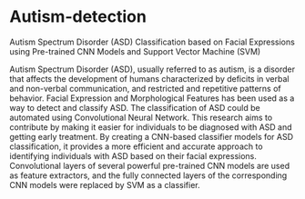 # Autism-detection
Autism Spectrum Disorder (ASD) Classification based on Facial Expressions using Pre-trained CNN Models and Support Vector Machine (SVM)

Autism Spectrum Disorder (ASD), usually referred to as autism, is a disorder that affects the development of humans characterized by deficits in verbal and non-verbal communication, and restricted and repetitive patterns of behavior. Facial Expression and Morphological Features has been used as a way to detect and classify ASD. The classification of ASD could be automated using Convolutional Neural Network. This research aims to contribute by making it easier for individuals to be diagnosed with ASD and getting early treatment. By creating a CNN-based classifier models for ASD classification, it provides a more efficient and accurate approach to identifying individuals with ASD based on their facial expressions. Convolutional layers of several powerful pre-trained CNN models are used as feature extractors, and the fully connected layers of the corresponding CNN models were replaced by SVM as a classifier. 
